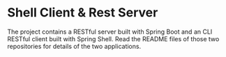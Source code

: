 # Shell Client & Rest Server

The project contains a RESTful server built with Spring Boot and an CLI RESTful client built with Spring Shell. Read the README files of those two repositories for details of the two applications.
